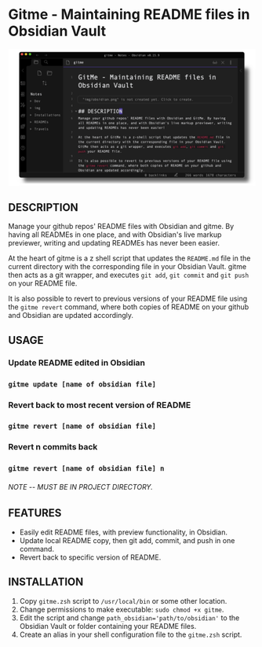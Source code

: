 # Gitme - Maintaining README files in Obsidian Vault

![obsidian](img/obsidian.png)

## DESCRIPTION
Manage your github repos' README files with Obsidian and gitme. By having all READMEs in one place, and with Obsidian's live markup previewer, writing and updating READMEs has never been easier.

At the heart of gitme is a z shell script that updates the `README.md` file in the current directory with the corresponding file in your Obsidian Vault. gitme then acts as a git wrapper, and executes `git add`, `git commit` and `git push` on your README file.

It is also possible to revert to previous versions of your README file using the `gitme revert` command, where both copies of README on your github and Obsidian are updated accordingly.

## USAGE
### Update README edited in Obsidian
### `gitme update [name of obsidian file]`

### Revert back to most recent version of README
### `gitme revert [name of obsidian file]`

### Revert n commits back
### `gitme revert [name of obsidian file] n`

###### NOTE -- MUST BE IN PROJECT DIRECTORY.

## FEATURES
* Easily edit README files, with preview functionality, in Obsidian.
* Update local README copy, then git add, commit, and push in one command.
* Revert back to specific version of README.

## INSTALLATION
1. Copy `gitme.zsh` script to `/usr/local/bin` or some other location.
2. Change permissions to make executable: `sudo chmod +x gitme`.
3. Edit the script and change `path_obsidian='path/to/obsidian'` to the Obsidian Vault or folder containing your README files.
4. Create an alias in your shell configuration file to the `gitme.zsh` script.